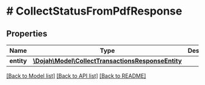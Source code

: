 # # CollectStatusFromPdfResponse

## Properties

Name | Type | Description | Notes
------------ | ------------- | ------------- | -------------
**entity** | [**\Dojah\Model\CollectTransactionsResponseEntity**](CollectTransactionsResponseEntity.md) |  | [optional]

[[Back to Model list]](../../README.md#models) [[Back to API list]](../../README.md#endpoints) [[Back to README]](../../README.md)

